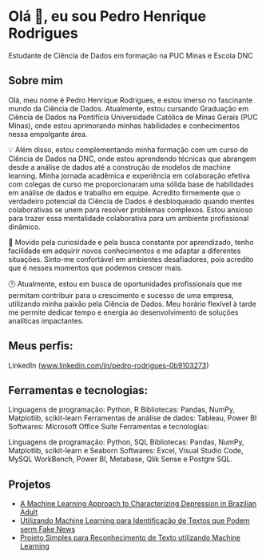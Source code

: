 
# Olá 👋, eu sou Pedro Henrique Rodrigues
Estudante de Ciência de Dados em formação na PUC Minas e Escola DNC

## Sobre mim
Olá, meu nome é Pedro Henrique Rodrigues, e estou imerso no fascinante mundo da Ciência de Dados. Atualmente, estou cursando Graduação em Ciência de Dados na Pontifícia Universidade Católica de Minas Gerais (PUC Minas), onde estou aprimorando minhas habilidades e conhecimentos nessa empolgante área.

💡 Além disso, estou complementando minha formação com um curso de Ciência de Dados na DNC, onde estou aprendendo técnicas que abrangem desde a análise de dados até a construção de modelos de machine learning. Minha jornada acadêmica e experiência em colaboração efetiva com colegas de curso me proporcionaram uma sólida base de habilidades em análise de dados e trabalho em equipe. Acredito firmemente que o verdadeiro potencial da Ciência de Dados é desbloqueado quando mentes colaborativas se unem para resolver problemas complexos. Estou ansioso para trazer essa mentalidade colaborativa para um ambiente profissional dinâmico.

🌟 Movido pela curiosidade e pela busca constante por aprendizado, tenho facilidade em adquirir novos conhecimentos e me adaptar a diferentes situações. Sinto-me confortável em ambientes desafiadores, pois acredito que é nesses momentos que podemos crescer mais.

🕒 Atualmente, estou em busca de oportunidades profissionais que me permitam contribuir para o crescimento e sucesso de uma empresa, utilizando minha paixão pela Ciência de Dados. Meu horário flexível à tarde me permite dedicar tempo e energia ao desenvolvimento de soluções analíticas impactantes.


## **Meus perfis:**

LinkedIn (www.linkedin.com/in/pedro-rodrigues-0b9103273)

## Ferramentas e tecnologias:

Linguagens de programação: Python, R
Bibliotecas: Pandas, NumPy, Matplotlib, scikit-learn
Ferramentas de análise de dados: Tableau, Power BI
Softwares: Microsoft Office Suite
Ferramentas e tecnologias:

Linguagens de programação: Python, SQL
Bibliotecas: Pandas, NumPy, Matplotlib, scikit-learn e Seaborn
Softwares: Excel, Visual Studio Code, MySQL WorkBench, Power BI, Metabase, Qlik Sense e Postgre SQL.

## Projetos 
- [A Machine Learning Approach to Characterizing Depression in Brazilian Adult](https://github.com/Pedro-io/A-Machine-Learning-Approach-to-Characterizing-Depression-in-Brazilian-Adult.git)
- [Utilizando Machine Learning para Identificação de Textos que Podem serm Fake News](https://github.com/Pedro-io/Usando-ML-e-Reconhecimento-de-texto-para-identificacao-e-fake-news.git)
- [Projeto Simples para Reconhecimento de Texto utilizando Machine Learning](https://github.com/Pedro-io/reconhecendo_texto_com_machine_learning.git)
